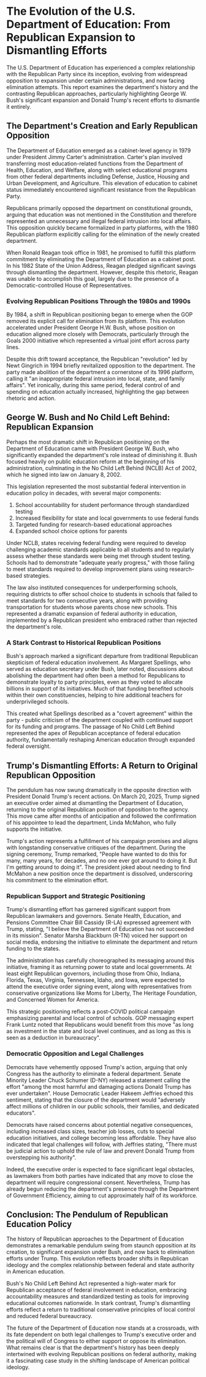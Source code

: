 # The Evolution of the U.S. Department of Education: From Republican Expansion to Dismantling Efforts

The U.S. Department of Education has experienced a complex relationship with the Republican Party since its inception, evolving from widespread opposition to expansion under certain administrations, and now facing elimination attempts. This report examines the department's history and the contrasting Republican approaches, particularly highlighting George W. Bush's significant expansion and Donald Trump's recent efforts to dismantle it entirely.

## The Department's Creation and Early Republican Opposition

The Department of Education emerged as a cabinet-level agency in 1979 under President Jimmy Carter's administration. Carter's plan involved transferring most education-related functions from the Department of Health, Education, and Welfare, along with select educational programs from other federal departments including Defense, Justice, Housing and Urban Development, and Agriculture. This elevation of education to cabinet status immediately encountered significant resistance from the Republican Party.

Republicans primarily opposed the department on constitutional grounds, arguing that education was not mentioned in the Constitution and therefore represented an unnecessary and illegal federal intrusion into local affairs. This opposition quickly became formalized in party platforms, with the 1980 Republican platform explicitly calling for the elimination of the newly created department.

When Ronald Reagan took office in 1981, he promised to fulfill this platform commitment by eliminating the Department of Education as a cabinet post. In his 1982 State of the Union Address, Reagan pledged significant savings through dismantling the department. However, despite this rhetoric, Reagan was unable to accomplish this goal, largely due to the presence of a Democratic-controlled House of Representatives.

### Evolving Republican Positions Through the 1980s and 1990s

By 1984, a shift in Republican positioning began to emerge when the GOP removed its explicit call for elimination from its platform. This evolution accelerated under President George H.W. Bush, whose position on education aligned more closely with Democrats, particularly through the Goals 2000 initiative which represented a virtual joint effort across party lines.

Despite this drift toward acceptance, the Republican "revolution" led by Newt Gingrich in 1994 briefly revitalized opposition to the department. The party made abolition of the department a cornerstone of its 1996 platform, calling it "an inappropriate federal intrusion into local, state, and family affairs". Yet ironically, during this same period, federal control of and spending on education actually increased, highlighting the gap between rhetoric and action.

## George W. Bush and No Child Left Behind: Republican Expansion

Perhaps the most dramatic shift in Republican positioning on the Department of Education came with President George W. Bush, who significantly expanded the department's role instead of diminishing it. Bush focused heavily on public education reform at the beginning of his administration, culminating in the No Child Left Behind (NCLB) Act of 2002, which he signed into law on January 8, 2002.

This legislation represented the most substantial federal intervention in education policy in decades, with several major components:

1. School accountability for student performance through standardized testing
2. Increased flexibility for state and local governments to use federal funds
3. Targeted funding for research-based educational approaches
4. Expanded school choice options for parents

Under NCLB, states receiving federal funding were required to develop challenging academic standards applicable to all students and to regularly assess whether these standards were being met through student testing. Schools had to demonstrate "adequate yearly progress," with those failing to meet standards required to develop improvement plans using research-based strategies.

The law also instituted consequences for underperforming schools, requiring districts to offer school choice to students in schools that failed to meet standards for two consecutive years, along with providing transportation for students whose parents chose new schools. This represented a dramatic expansion of federal authority in education, implemented by a Republican president who embraced rather than rejected the department's role.

### A Stark Contrast to Historical Republican Positions

Bush's approach marked a significant departure from traditional Republican skepticism of federal education involvement. As Margaret Spellings, who served as education secretary under Bush, later noted, discussions about abolishing the department had often been a method for Republicans to demonstrate loyalty to party principles, even as they voted to allocate billions in support of its initiatives. Much of that funding benefited schools within their own constituencies, helping to hire additional teachers for underprivileged schools.

This created what Spellings described as a "covert agreement" within the party - public criticism of the department coupled with continued support for its funding and programs. The passage of No Child Left Behind represented the apex of Republican acceptance of federal education authority, fundamentally reshaping American education through expanded federal oversight.

## Trump's Dismantling Efforts: A Return to Original Republican Opposition

The pendulum has now swung dramatically in the opposite direction with President Donald Trump's recent actions. On March 20, 2025, Trump signed an executive order aimed at dismantling the Department of Education, returning to the original Republican position of opposition to the agency. This move came after months of anticipation and followed the confirmation of his appointee to lead the department, Linda McMahon, who fully supports the initiative.

Trump's action represents a fulfillment of his campaign promises and aligns with longstanding conservative critiques of the department. During the signing ceremony, Trump remarked, "People have wanted to do this for many, many years, for decades, and no one ever got around to doing it. But I'm getting around to doing it". The president joked about needing to find McMahon a new position once the department is dissolved, underscoring his commitment to the elimination effort.

### Republican Support and Strategic Positioning

Trump's dismantling effort has garnered significant support from Republican lawmakers and governors. Senate Health, Education, and Pensions Committee Chair Bill Cassidy (R-LA) expressed agreement with Trump, stating, "I believe the Department of Education has not succeeded in its mission". Senator Marsha Blackburn (R-TN) voiced her support on social media, endorsing the initiative to eliminate the department and return funding to the states.

The administration has carefully choreographed its messaging around this initiative, framing it as returning power to state and local governments. At least eight Republican governors, including those from Ohio, Indiana, Florida, Texas, Virginia, Tennessee, Idaho, and Iowa, were expected to attend the executive order signing event, along with representatives from conservative organizations like Moms for Liberty, The Heritage Foundation, and Concerned Women for America.

This strategic positioning reflects a post-COVID political campaign emphasizing parental and local control of schools. GOP messaging expert Frank Luntz noted that Republicans would benefit from this move "as long as investment in the state and local level continues, and as long as this is seen as a deduction in bureaucracy".

### Democratic Opposition and Legal Challenges

Democrats have vehemently opposed Trump's action, arguing that only Congress has the authority to eliminate a federal department. Senate Minority Leader Chuck Schumer (D-NY) released a statement calling the effort "among the most harmful and damaging actions Donald Trump has ever undertaken". House Democratic Leader Hakeem Jeffries echoed this sentiment, stating that the closure of the department would "adversely affect millions of children in our public schools, their families, and dedicated educators".

Democrats have raised concerns about potential negative consequences, including increased class sizes, teacher job losses, cuts to special education initiatives, and college becoming less affordable. They have also indicated that legal challenges will follow, with Jeffries stating, "There must be judicial action to uphold the rule of law and prevent Donald Trump from overstepping his authority".

Indeed, the executive order is expected to face significant legal obstacles, as lawmakers from both parties have indicated that any move to close the department will require congressional consent. Nevertheless, Trump has already begun reducing the department's presence through the Department of Government Efficiency, aiming to cut approximately half of its workforce.

## Conclusion: The Pendulum of Republican Education Policy

The history of Republican approaches to the Department of Education demonstrates a remarkable pendulum swing from staunch opposition at its creation, to significant expansion under Bush, and now back to elimination efforts under Trump. This evolution reflects broader shifts in Republican ideology and the complex relationship between federal and state authority in American education.

Bush's No Child Left Behind Act represented a high-water mark for Republican acceptance of federal involvement in education, embracing accountability measures and standardized testing as tools for improving educational outcomes nationwide. In stark contrast, Trump's dismantling efforts reflect a return to traditional conservative principles of local control and reduced federal bureaucracy.

The future of the Department of Education now stands at a crossroads, with its fate dependent on both legal challenges to Trump's executive order and the political will of Congress to either support or oppose its elimination. What remains clear is that the department's history has been deeply intertwined with evolving Republican positions on federal authority, making it a fascinating case study in the shifting landscape of American political ideology.
